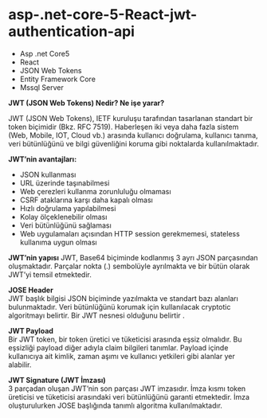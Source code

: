 # asp-.net-core-5-React-jwt-authentication-api
<ul>
<li>Asp .net Core5</li>
<li>React</li>
<li>JSON Web Tokens</li>
 <li>Entity Framework Core</li>
  <li>Mssql Server</li>
</ul>

<b> JWT (JSON Web Tokens) Nedir? Ne işe yarar?</b></br>

JWT (JSON Web Tokens), IETF kuruluşu tarafından tasarlanan standart bir token biçimidir (Bkz. RFC 7519). Haberleşen iki veya daha fazla sistem (Web, Mobile, IOT, Cloud vb.) arasında kullanıcı doğrulama, kullanıcı tanıma, veri bütünlüğünü ve bilgi güvenliğini koruma gibi noktalarda kullanılmaktadır.

<b>JWT’nin avantajları:</b></br>
<ul>
<li>JSON kullanması</li>
<li>URL üzerinde taşınabilmesi</li>
<li>Web çerezleri kullanma zorunluluğu olmaması</li>
<li>CSRF ataklarına karşı daha kapalı olması</li>
<li>Hızlı doğrulama yapılabilmesi</li>
<li>Kolay ölçeklenebilir olması</li>
<li>Veri bütünlüğünü sağlaması</li>
<li>Web uygulamaları açısından HTTP session gerekmemesi, stateless kullanıma uygun olması
</li>
</ul>

<b>JWT’nin yapısı</b>
JWT, Base64 biçiminde kodlanmış 3 ayrı JSON parçasından oluşmaktadır. Parçalar nokta (.) sembolüyle ayrılmakta ve bir bütün olarak JWT’yi temsil etmektedir.

<b>JOSE Header</b></br>
JWT başlık bilgisi JSON biçiminde yazılmakta ve standart bazı alanları bulunmaktadır.
Veri bütünlüğünü korumak için kullanılacak cryptotic algoritmayı belirtir.
Bir JWT nesnesi olduğunu belirtir .

<b>JWT Payload</b></br>
Bir JWT token, bir token üretici ve tüketicisi arasında eşsiz olmalıdır. Bu eşsizliği payload diğer adıyla claim bilgileri tanımlar. Payload içinde kullanıcıya ait kimlik, zaman aşımı ve kullanıcı yetkileri gibi alanlar yer alabilir.

<b> JWT Signature (JWT İmzası)</b></br>
3 parçadan oluşan JWT’nin son parçası JWT imzasıdır. İmza kısmı token üreticisi ve tüketicisi arasındaki veri bütünlüğünü garanti etmektedir. İmza oluşturulurken JOSE başlığında tanımlı algoritma kullanılmaktadır.

